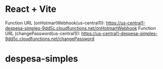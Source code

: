 # React + Vite

Function URL (onHotmartWebhook(us-central1)): https://us-central1-despesa-simples-9dd5c.cloudfunctions.net/onHotmartWebhook
Function URL (changePassword(us-central1)): https://us-central1-despesa-simples-9dd5c.cloudfunctions.net/changePassword

# despesa-simples

